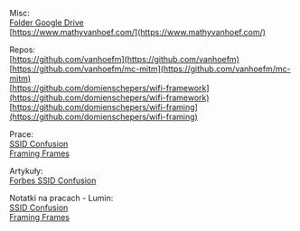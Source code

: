 Misc:   
[Folder Google Drive](https://drive.google.com/drive/u/0/folders/1NZ1dbjDKgBjAy_iBv95FyJK7rM0Wyh1J)   
[https://www.mathyvanhoef.com/](https://www.mathyvanhoef.com/)

Repos:  
[https://github.com/vanhoefm](https://github.com/vanhoefm)   
[https://github.com/vanhoefm/mc-mitm](https://github.com/vanhoefm/mc-mitm)   
[https://github.com/domienschepers/wifi-framework](https://github.com/domienschepers/wifi-framework)   
[https://github.com/domienschepers/wifi-framing](https://github.com/domienschepers/wifi-framing)   

Prace:  
[SSID Confusion](https://papers.mathyvanhoef.com/wisec2024.pdf)  
[Framing Frames](https://www.usenix.org/conference/usenixsecurity23/presentation/schepers)

Artykuły:  
[Forbes SSID Confusion](https://www.forbes.com/sites/daveywinder/2024/05/31/this-new-wi-fi-attack-can-disable-your-vpn-researcher-warns/)

Notatki na pracach - Lumin:  
[SSID Confusion](https://app.luminpdf.com/viewer/67541f150717db6d69070757)  
[Framing Frames](https://app.luminpdf.com/viewer/6753554e48d273cb7a4afaf4)  

